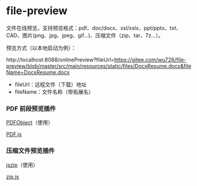 # file-preview

文件在线预览，支持预览格式：pdf、doc/docx、xsl/xslx、ppt/pptx、txt、CAD、图片(png、jpg、jpeg、gif...)、压缩文件（zip、tar、7z...）。

预览方式（以本地启动为例）：

http://localhost:8088/onlinePreview?fileUrl=https://gitee.com/wu726/file-preview/blob/master/src/main/resources/static/files/DocxResume.docx&fileName=DocxResume.docx

- fileUrl：远程文件（下载）地址
- fileName：文件名称（带拓展名）

### PDF 前段预览插件
[PDFObject](https://pdfobject.com/)（使用）

[PDF.js](http://mozilla.github.io/pdf.js/getting_started/)


### 压缩文件预览插件
[jszip](https://github.com/Stuk/jszip)（使用）

[zip.js](https://github.com/gildas-lormeau/zip.js)